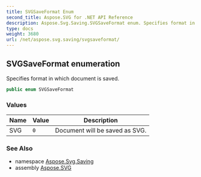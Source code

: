 ```yaml
---
title: SVGSaveFormat Enum
second_title: Aspose.SVG for .NET API Reference
description: Aspose.Svg.Saving.SVGSaveFormat enum. Specifies format in which document is saved
type: docs
weight: 3680
url: /net/aspose.svg.saving/svgsaveformat/
---
```

## SVGSaveFormat enumeration

Specifies format in which document is saved.

```csharp
public enum SVGSaveFormat
```

### Values

| Name | Value | Description |
| --- | --- | --- |
| SVG | `0` | Document will be saved as SVG. |

### See Also

* namespace [Aspose.Svg.Saving](../../aspose.svg.saving/)
* assembly [Aspose.SVG](../../)
